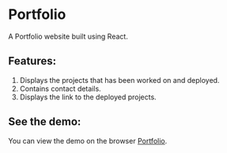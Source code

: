 # Portfolio
A Portfolio website built using React. 

## Features:
1. Displays the projects that has been worked on and deployed.
2. Contains contact details.
3. Displays the link to the deployed projects.


## See the demo:

You can view the demo on the browser [Portfolio](https://ezinne-portfolio.netlify.app/).

